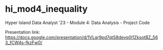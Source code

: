 # hi_mod4_inequality
Hyper Island Data Analyst '23 - Module 4: Data Analysis - Project Code

Presentation link: https://docs.google.com/presentation/d/1VLqr9pd7qtS8devq0l1ZksotBZ_563_fCW4s-fkzFw0/
